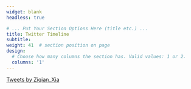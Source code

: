 ```yaml
---
widget: blank
headless: true

# ... Put Your Section Options Here (title etc.) ...
title: Twitter Timeline
subtitle: 
weight: 41  # section position on page
design:
  # Choose how many columns the section has. Valid values: 1 or 2.
  columns: '1'
---
```

<a class="twitter-timeline" data-width="1000" data-height="450" data-theme="light" href="https://twitter.com/Ziqian_Xia?ref_src=twsrc%5Etfw">Tweets by Ziqian_Xia</a> <script async src="https://platform.twitter.com/widgets.js" charset="utf-8"></script>